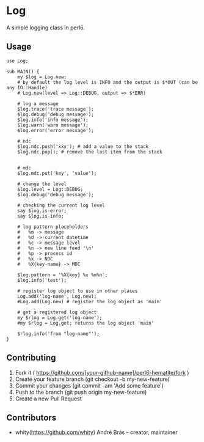 # Log

A simple logging class in perl6.

## Usage

```perl6
use Log;

sub MAIN() {
    my $log = Log.new;
    # by default the log level is INFO and the output is $*OUT (can be any IO::Handle)
    # Log.new(level => Log::DEBUG, output => $*ERR)

    # log a message
    $log.trace('trace message');
    $log.debug('debug message');
    $log.info('info message');
    $log.warn('warn message');
    $log.error('error message');

    # ndc
    $log.ndc.push('xxx'); # add a value to the stack
    $log.ndc.pop(); # remove the last item from the stack


    # mdc
    $log.mdc.put('key', 'value');

    # change the level
    $log.level = Log::DEBUG;
    $log.debug('debug message');

    # checking the current log level
    say $log.is-error;
    say $log.is-info;

    # log pattern placeholders
    #   %m -> message
    #   %d -> current datetime
    #   %c -> message level
    #   %n -> new line feed '\n'
    #   %p -> process id
    #   %x -> NDC
    #   %X{key-name} -> MDC

    $log.pattern = '%X{key} %x %m%n';
    $log.info('test');

    # register log object to use in other places
    Log.add('log-name', Log.new);
    #Log.add(Log.new) # register the log object as 'main'

    # get a registered log object
    my $rlog = Log.get('log-name');
    #my $rlog = Log.get; returns the log object 'main'

    $rlog.info('from "log-name"');
}
```
## Contributing

1. Fork it ( https://github.com/[your-github-name]/perl6-hematite/fork )
2. Create your feature branch (git checkout -b my-new-feature)
3. Commit your changes (git commit -am 'Add some feature')
4. Push to the branch (git push origin my-new-feature)
5. Create a new Pull Request

## Contributors

- whity(https://github.com/whity) André Brás - creator, maintainer
